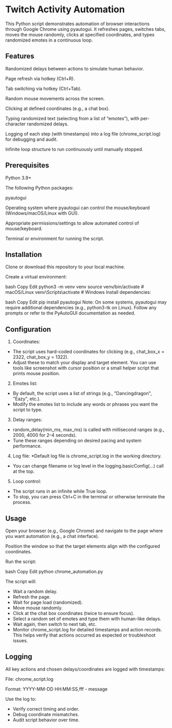 # Twitch Activity Automation

This Python script demonstrates automation of browser interactions through Google Chrome using pyautogui. It refreshes pages, switches tabs, moves the mouse randomly, clicks at specified coordinates, and types randomized emotes in a continuous loop. 


## Features
Randomized delays between actions to simulate human behavior.

Page refresh via hotkey (Ctrl+R).

Tab switching via hotkey (Ctrl+Tab).

Random mouse movements across the screen.

Clicking at defined coordinates (e.g., a chat box).

Typing randomized text (selecting from a list of “emotes”), with per-character randomized delays.

Logging of each step (with timestamps) into a log file (chrome_script.log) for debugging and audit.

Infinite loop structure to run continuously until manually stopped.

## Prerequisites
Python 3.9+

The following Python packages:

pyautogui

Operating system where pyautogui can control the mouse/keyboard (Windows/macOS/Linux with GUI).

Appropriate permissions/settings to allow automated control of mouse/keyboard.

Terminal or environment for running the script.

## Installation
Clone or download this repository to your local machine.

Create a virtual environment:

bash
Copy
Edit
python3 -m venv venv
source venv/bin/activate     # macOS/Linux
venv\Scripts\activate        # Windows
Install dependencies:

bash
Copy
Edit
pip install pyautogui
Note: On some systems, pyautogui may require additional dependencies (e.g., python3-tk on Linux). Follow any prompts or refer to the PyAutoGUI documentation as needed.

## Configuration
1. Coordinates:
* The script uses hard-coded coordinates for clicking (e.g., chat_box_x = 2322, chat_box_y = 1322).
* Adjust these to match your display and target element. You can use tools like screenshot with cursor position or a small helper script that prints mouse position.

2. Emotes list:
* By default, the script uses a list of strings (e.g., "Dancingdragon", "Eazy", etc.).
* Modify the emotes list to include any words or phrases you want the script to type.

3. Delay ranges:
* random_delay(min_ms, max_ms) is called with millisecond ranges (e.g., 2000, 4000 for 2–4 seconds).
* Tune these ranges depending on desired pacing and system performance.

4. Log file:
*Default log file is chrome_script.log in the working directory.
* You can change filename or log level in the logging.basicConfig(...) call at the top.

5. Loop control:
* The script runs in an infinite while True loop.
* To stop, you can press Ctrl+C in the terminal or otherwise terminate the process.

## Usage
Open your browser (e.g., Google Chrome) and navigate to the page where you want automation (e.g., a chat interface).

Position the window so that the target elements align with the configured coordinates.

Run the script:

bash
Copy
Edit
python chrome_automation.py

The script will:
* Wait a random delay.
* Refresh the page.
* Wait for page load (randomized).
* Move mouse randomly.
* Click at the chat box coordinates (twice to ensure focus).
* Select a random set of emotes and type them with human-like delays.
* Wait again, then switch to next tab, etc.
* Monitor chrome_script.log for detailed timestamps and action records. This helps verify that actions occurred as expected or troubleshoot issues.

## Logging
All key actions and chosen delays/coordinates are logged with timestamps:

File: chrome_script.log

Format: YYYY-MM-DD HH:MM:SS,fff - message

Use the log to:
* Verify correct timing and order.
* Debug coordinate mismatches.
* Audit script behavior over time.
